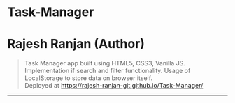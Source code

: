 # Task-Manager

<h1>Rajesh Ranjan (Author)</h1>

> Task Manager app built using HTML5, CSS3, Vanilla JS. Implementation if search and filter functionality. Usage of LocalStorage to store data on browser itself. <br>
> Deployed at https://rajesh-ranjan-git.github.io/Task-Manager/ <br>

---
